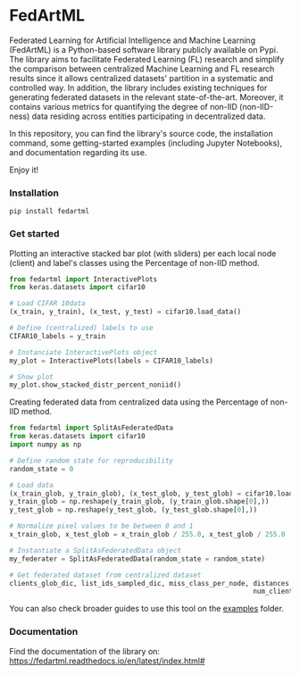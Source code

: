 # FedArtML
Federated Learning for Artificial Intelligence and Machine Learning (FedArtML) is a Python-based software library publicly available on Pypi. The library aims to facilitate Federated Learning (FL) research and simplify the comparison between centralized Machine Learning and FL research results since it allows centralized datasets' partition in a systematic and controlled way. In addition, the library includes existing techniques for generating federated datasets in the relevant state-of-the-art. Moreover, it contains various metrics for quantifying the degree of non-IID (non-IID-ness) data residing across entities participating in decentralized data.

In this repository, you can find the library's source code, the installation command, some getting-started examples (including Jupyter Notebooks), and documentation regarding its use.

Enjoy it!


### Installation
```
pip install fedartml
```

### Get started
Plotting an interactive stacked bar plot (with sliders) per each local node (client) and label's classes using the Percentage of non-IID method.

```Python
from fedartml import InteractivePlots
from keras.datasets import cifar10

# Load CIFAR 10data
(x_train, y_train), (x_test, y_test) = cifar10.load_data()

# Define (centralized) labels to use 
CIFAR10_labels = y_train

# Instanciate InteractivePlots object
my_plot = InteractivePlots(labels = CIFAR10_labels)

# Show plot
my_plot.show_stacked_distr_percent_noniid()
```
Creating federated data from centralized data using the Percentage of non-IID method.

```Python
from fedartml import SplitAsFederatedData
from keras.datasets import cifar10
import numpy as np

# Define random state for reproducibility
random_state = 0

# Load data
(x_train_glob, y_train_glob), (x_test_glob, y_test_glob) = cifar10.load_data()
y_train_glob = np.reshape(y_train_glob, (y_train_glob.shape[0],))
y_test_glob = np.reshape(y_test_glob, (y_test_glob.shape[0],))

# Normalize pixel values to be between 0 and 1
x_train_glob, x_test_glob = x_train_glob / 255.0, x_test_glob / 255.0

# Instantiate a SplitAsFederatedData object
my_federater = SplitAsFederatedData(random_state = random_state)

# Get federated dataset from centralized dataset
clients_glob_dic, list_ids_sampled_dic, miss_class_per_node, distances = my_federater.create_clients(image_list = x_train_glob, label_list = y_train_glob, 
                                                             num_clients = 2, prefix_cli='Local_node', method = "percent_noniid", percent_noniid = 50)
```

You can also check broader guides to use this tool on the [examples](https://github.com/Sapienza-University-Rome/FedArtML/tree/master/examples) folder.

### Documentation
Find the documentation of the library on:
https://fedartml.readthedocs.io/en/latest/index.html#
